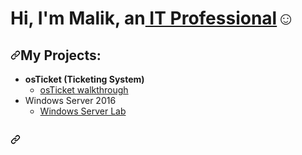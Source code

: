 <h1 dir="auto">Hi, I&apos;m Malik, an<a href="http://www.linkedin.com/in/malik-hudson">&nbsp;IT Professional</a>☺</h1>
<h2 dir="auto"><a href="https://github.com/MalikHudson/MalikHudson/edit/main/README.md#-information-technology-projects"><svg version="1.1" width="16" height="16">
            <path fill-rule="evenodd" d="M7.775 3.275a.75.75 0 001.06 1.06l1.25-1.25a2 2 0 112.83 2.83l-2.5 2.5a2 2 0 01-2.83 0 .75.75 0 00-1.06 1.06 3.5 3.5 0 004.95 0l2.5-2.5a3.5 3.5 0 00-4.95-4.95l-1.25 1.25zm-4.69 9.64a2 2 0 010-2.83l2.5-2.5a2 2 0 012.83 0 .75.75 0 001.06-1.06 3.5 3.5 0 00-4.95 0l-2.5 2.5a3.5 3.5 0 004.95 4.95l1.25-1.25a.75.75 0 00-1.06-1.06l-1.25 1.25a2 2 0 01-2.83 0z"></path>
        </svg></a>My Projects:</h2>
<ul dir="auto">
    <li><strong>osTicket (Ticketing System)</strong>
        <ul dir="auto">
            <li><a href="https://github.com/MalikHudson/osTicket-walkthrough">osTicket walkthrough</a></li>
        </ul>
    </li>
    <li>Windows Server 2016<ul dir="auto">
            <li><a href="https://github.com/MalikHudson/Windows-Server-2016">Windows Server Lab</a></li>
        </ul>
    </li>
</ul>
<h2 dir="auto"><a href="https://github.com/MalikHudson/MalikHudson/edit/main/README.md#connect-with-me"><svg version="1.1" width="16" height="16">
            <path fill-rule="evenodd" d="M7.775 3.275a.75.75 0 001.06 1.06l1.25-1.25a2 2 0 112.83 2.83l-2.5 2.5a2 2 0 01-2.83 0 .75.75 0 00-1.06 1.06 3.5 3.5 0 004.95 0l2.5-2.5a3.5 3.5 0 00-4.95-4.95l-1.25 1.25zm-4.69 9.64a2 2 0 010-2.83l2.5-2.5a2 2 0 012.83 0 .75.75 0 001.06-1.06 3.5 3.5 0 00-4.95 0l-2.5 2.5a3.5 3.5 0 004.95 4.95l1.25-1.25a.75.75 0 00-1.06-1.06l-1.25 1.25a2 2 0 01-2.83 0z"></path>
       
